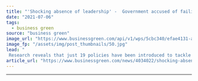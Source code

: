 ```yaml
---
title: "'Shocking absence of leadership' -  Government accused of failing to tackle fast fashion impacts"
date: "2021-07-06"
tags: 
  - business green
source: "business green"
image_url: "https://www.businessgreen.com/api/v1/wps/5cbc340/efae4131-abd0-4ff6-94b4-a237aac06b9f/7/Shutterstock-185x114.jpg"
image_fp: "/assets/img/post_thumbnails/50.jpg"
lead: "
 Research reveals that just 19 policies have been introduced to tackle negative impacts of fast fashion since 2007 - compared to 689 to try and tackle obesity ..."
article_url: "https://www.businessgreen.com/news/4034022/shocking-absence-leadership-government-accused-failing-tackle-fast-fashion-impacts"
---
```


---
